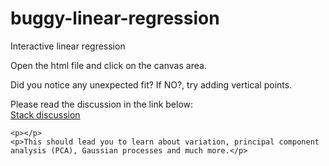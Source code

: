 # buggy-linear-regression
Interactive linear regression
<p>Open the html file and click on the canvas area.</p> 
    <p>Did you notice any unexpected fit? If NO?, try adding vertical points.</p>
    <p>Please read the discussion in the link below: <br>  <a href="https://stats.stackexchange.com/questions/57685/line-of-best-fit-linear-regression-over-vertical-line">Stack discussion</a> </p>
   
    <p></p>
    <p>This should lead you to learn about variation, principal component analysis (PCA), Gaussian processes and much more.</p>
